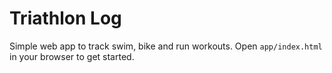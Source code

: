 # Triathlon Log

Simple web app to track swim, bike and run workouts. Open `app/index.html` in your browser to get started.
